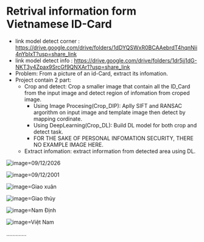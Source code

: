 # Retrival information form Vietnamese ID-Card
- link model detect corner : https://drive.google.com/drive/folders/1dDYQSWxR0BCAAebrdT4hqnNii4nYbIxT?usp=share_link
- link model detect info : https://drive.google.com/drive/folders/1dr5jj1dG-NKT3y4Zpax9SrcGf9QNXAr1?usp=share_link
- Problem: From a picture of an id-Card, extract its infomation.
- Project contain 2 part:
  - Crop and detect: Crop a smaller image that contain all the ID_Card from the input image and detect region of infomation from croped image.
    - Using Image Procesing(Crop_DIP): Aplly SIFT and RANSAC argorithm on input image and template image then detect by mapping cordinate.
    - Using DeepLearning(Crop_DL): Build DL model for both crop and detect task.
    - FOR THE SAKE OF PERSONAL INFOMATION SECURITY, THERE NO EXAMPLE IMAGE HERE.
  - Extract infomation: extract information from detected area using DL.
 
![image](https://github.com/leson207/ID_Card/assets/74070396/49c1b522-f427-4c9a-ba07-081118aff8f5)=09/12/2026

![image](https://github.com/leson207/ID_Card/assets/74070396/a38d38ba-a4b5-40e9-a583-5bb5f32310ec)=09/12/2001

![image](https://github.com/leson207/ID_Card/assets/74070396/8621ff91-92fc-43f4-a929-a94d5be45cd1)=Giao xuân

![image](https://github.com/leson207/ID_Card/assets/74070396/041237f6-540d-445c-9dc8-2ab40f8714eb)=Giao thủy

![image](https://github.com/leson207/ID_Card/assets/74070396/78aba734-6dce-42dd-90b2-c158a6fdaf59)=Nam Định

![image](https://github.com/leson207/ID_Card/assets/74070396/bfe0231e-8864-4d4f-8783-97b158185def)=Việt Nam

.............
